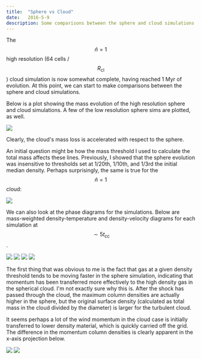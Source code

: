 ```yaml
---
title:  "Sphere vs Cloud"
date:   2016-5-9
description: Some comparisons between the sphere and cloud simulations 
---
```


The $$\tilde{n} = 1$$ high resolution (64 cells / $$R_\mathrm{cl}$$) cloud simulation 
is now somewhat complete, having reached 1 Myr of evolution. At this point, we can start
to make comparisons between the sphere and cloud simulations.

Below is a plot showing the mass evolution of the high resolution sphere and cloud simulations.
A few of the low resolution sphere sims are plotted, as well.

<img src="{{ site.url }}assets/images/050916_mass_comparison.png">

Clearly, the cloud's mass loss is accelerated with respect to the sphere.

An initial question might be how the mass threshold I used to calculate the total mass 
affects these lines. Previously, I showed that the sphere evolution was insensitive to thresholds
set at 1/20th, 1/10th, and 1/3rd the initial median density. Perhaps surprisingly, the same is 
true for the $$\tilde{n} = 1$$ cloud:

<img src="{{ site.url }}assets/images/050916_cwn1_mass.png">


We can also look at the phase diagrams for the simulations. Below are mass-weighted 
density-temperature and density-velocity diagrams for each simulation at $$\sim 5 t_\mathrm{cc}$$.


<img src="{{ site.url }}assets/images/050916_swn1_mnT_250.png">
<img src="{{ site.url }}assets/images/050916_cwn1_mnT_250.png">
<img src="{{ site.url }}assets/images/050916_swn1_mnv_250.png">
<img src="{{ site.url }}assets/images/050916_cwn1_mnv_250.png">


The first thing that was obvious to me is the fact that gas at a given density threshold
tends to be moving faster in the sphere simulation, indicating that momentum has been transferred
more effectively to the high density gas in the spherical cloud. I'm not exactly sure why this is. 
After the shock has passed through the cloud, the maximum column densities are actually higher 
in the sphere, but the original surface density (calculated as total mass in the cloud divided
by the diameter) is larger for the turbulent cloud.

It seems perhaps a lot of the wind momentum in the cloud case is initially transferred to lower
density material, which is quickly carried off the grid. The difference in the momentum column
densities is clearly apparent in the x-axis projection below.

<img src="{{ site.url }}assets/images/050916_swn1_mvsd_250.png">
<img src="{{ site.url }}assets/images/050916_cwn1_mvsd_250.png">

